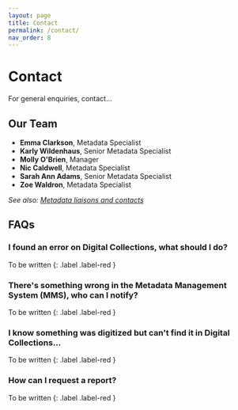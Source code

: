 ```yaml
---
layout: page
title: Contact
permalink: /contact/
nav_order: 8
---
```


# Contact
For general enquiries, contact…

## Our Team
* **Emma Clarkson**, Metadata Specialist
* **Karly Wildenhaus**, Senior Metadata Specialist
* **Molly O'Brien**, Manager
* **Nic Caldwell**, Metadata Specialist
* **Sarah Ann Adams**, Senior Metadata Specialist
* **Zoe Waldron**, Metadata Specialist

_See also: [Metadata liaisons and contacts](https://docs.google.com/spreadsheets/d/1P-YDJigon640fTCLP4Ig4-zmzqrX88v5M24ShuxFNVY/edit)_

## FAQs

### I found an error on Digital Collections, what should I do?
To be written
{: .label .label-red }

### There's something wrong in the Metadata Management System (MMS), who can I notify?
To be written
{: .label .label-red }

### I know something was digitized but can't find it in Digital Collections…
To be written
{: .label .label-red }

### How can I request a report?
To be written
{: .label .label-red }